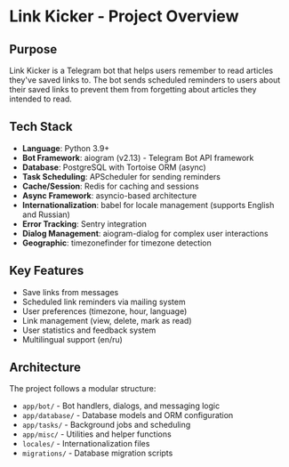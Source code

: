 # Link Kicker - Project Overview

## Purpose
Link Kicker is a Telegram bot that helps users remember to read articles they've saved links to. The bot sends scheduled reminders to users about their saved links to prevent them from forgetting about articles they intended to read.

## Tech Stack
- **Language**: Python 3.9+
- **Bot Framework**: aiogram (v2.13) - Telegram Bot API framework
- **Database**: PostgreSQL with Tortoise ORM (async)
- **Task Scheduling**: APScheduler for sending reminders
- **Cache/Session**: Redis for caching and sessions
- **Async Framework**: asyncio-based architecture
- **Internationalization**: babel for locale management (supports English and Russian)
- **Error Tracking**: Sentry integration
- **Dialog Management**: aiogram-dialog for complex user interactions
- **Geographic**: timezonefinder for timezone detection

## Key Features
- Save links from messages
- Scheduled link reminders via mailing system
- User preferences (timezone, hour, language)
- Link management (view, delete, mark as read)
- User statistics and feedback system
- Multilingual support (en/ru)

## Architecture
The project follows a modular structure:
- `app/bot/` - Bot handlers, dialogs, and messaging logic
- `app/database/` - Database models and ORM configuration
- `app/tasks/` - Background jobs and scheduling
- `app/misc/` - Utilities and helper functions
- `locales/` - Internationalization files
- `migrations/` - Database migration scripts